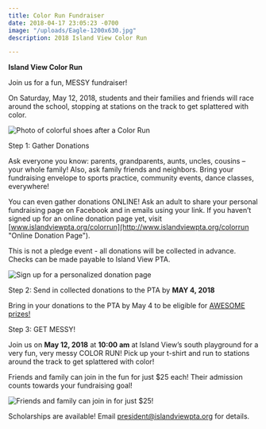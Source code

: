 ```yaml
---
title: Color Run Fundraiser
date: 2018-04-17 23:05:23 -0700
image: "/uploads/Eagle-1200x630.jpg"
description: 2018 Island View Color Run

---
```

**Island View Color Run**

Join us for a fun, MESSY fundraiser!

On Saturday, May 12, 2018, students and their families and friends will race around the school, stopping at stations on the track to get splattered with color.

![Photo of colorful shoes after a Color Run](/uploads/Shoes-400-crop.jpg "We promise you will get MESSY!")

Step 1: Gather Donations

Ask everyone you know: parents, grandparents, aunts, uncles, cousins – your whole family! Also, ask family friends and neighbors. Bring your fundraising envelope to sports practice, community events, dance classes, everywhere!

You can even gather donations ONLINE! Ask an adult to share your personal fundraising page on Facebook and in emails using your link. If you haven’t signed up for an online donation page yet, visit [www.islandviewpta.org/colorrun](http://www.islandviewpta.org/colorrun "Online Donation Page").

This is not a pledge event - all donations will be collected in advance. Checks can be made payable to Island View PTA.

![Sign up for a personalized donation page](/uploads/OnlineDonations-400.jpg "Sign up for a personalized donation page")

Step 2: Send in collected donations to the PTA by **MAY 4, 2018**

Bring in your donations to the PTA by May 4 to be eligible for [AWESOME prizes!](https://www.islandviewpta.org/news/color-run-prizes-/ "Awesome prizes")

Step 3: GET MESSY!

Join us on **May 12, 2018** at **10:00 am** at Island View’s south playground for a very fun, very messy COLOR RUN! Pick up your t-shirt and run to stations around the track to get splattered with color!

Friends and family can join in the fun for just $25 each! Their admission counts towards your fundraising goal!

![](/uploads/FB-Jointhefun-sm.jpg "Friends and family can join in for just $25!")

Scholarships are available! Email president@islandviewpta.org for details.